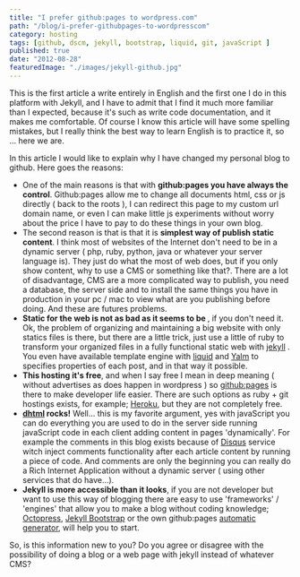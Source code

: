 ```yaml
---
title: "I prefer github:pages to wordpress.com"
path: "/blog/i-prefer-githubpages-to-wordpresscom"
category: hosting
tags: [github, dscm, jekyll, bootstrap, liquid, git, javaScript ]
published: true
date: "2012-08-28"
featuredImage: "./images/jekyll-github.jpg"
---
```


<p>This is the first article a write entirely in English and the first one I do in this platform with Jekyll, and I have to admit that I find it much more familiar than I expected, because it's such as write code documentation, and it makes me comfortable. Of course I know this article will have some spelling mistakes, but I really think the best way to learn English is to practice it, so ... here we are.</p>

<p>In this article I would like to explain why I have changed my personal blog to github. Here goes the reasons:</p>
<p>
	<ul>
		<li>
			One of the main reasons is that with <strong>github:pages you have always the control</strong>. Github:pages allow me to change all documents html, css or js directly ( back to the roots ), I can redirect this page to my custom url domain name, or even I can make little js experiments without worry about the price I have to pay to do these things in your own blog.
		</li>
		<li>
			The second reason is that is that it is <strong>simplest way of publish static content</strong>. I think most of websites of the Internet don't need to be in a dynamic server ( php, ruby, python, java or whatever your server language is). They just do what the most of web does, but if you only show content, why to use a CMS or something like that?. There are a lot of disadvantage, CMS are a more complicated way to publish, you need a database, the server side and to install the same things you have in production in your pc / mac to view what are you publishing before doing. And these are futures problems.
		</li>
		<li>
		  	<strong>Static for the web is not as bad as it seems to be </strong>, if you don't need it. Ok, the problem of organizing and maintaining a big website with only statics files is there, but there are a little trick, just use a little of ruby to transform your organized files in a fully functional static web with <a href='http://jekyllrb.com' target='_blank' rel="nofollow noopener noreferrer">jekyll</a> . You even have available template engine with <a href='http://liquidmarkup.org' target='_blank' rel="nofollow noopener noreferrer">liquid</a> and <a href='http://yaml.org' target='_blank' rel="nofollow noopener noreferrer">Yalm</a> to specifies properties of each post, and in that way it possible.
		</li>
		<li>
			<strong>This hosting it's free</strong>, and when I say free I mean in deep meaning ( without advertises as does happen in wordpress ) so <a href='http://pages.github.com/' target='_blank' rel="nofollow noopener noreferrer">github:pages</a> is there to make developer life easier. There are such options as ruby + git hostings exists, for example; <a href='http://www.heroku.com' target='_blank' rel="nofollow noopener noreferrer">Heroku</a>, but they are not completely free.
		</li>
		<li>
			<strong><a href='http://en.wikipedia.org/wiki/Dynamic_HTML' target='_blank' rel="nofollow noopener noreferrer">dhtml</a> rocks!</strong> Well... this is my favorite argument, yes with javaScript you can do everything you are used to do in the server side running javaScript code in each client adding content in pages 'dynamically'. For example the comments in this blog exists because of <a href='http://disqus.com/' target='_blank' rel="nofollow noopener noreferrer">Disqus</a> service witch inject comments functionality after each article content by running a piece of code. And comments are only the beginning you can really do a Rich Internet Application without a dynamic server ( using other services that do have...).
		</li>
		<li>
			<strong>Jekyll is more accessible than it looks</strong>, if you are not developer but want to use this way of blogging there are easy to use 'frameworks' / 'engines' that allow you to make a blog without coding knowledge; <a href='http://octopress.org' target='_blank' rel="nofollow noopener noreferrer">Octopress</a>, <a href='http://jekyllbootstrap.com' target='_blank' rel="nofollow noopener noreferrer">Jekyll Bootstrap</a> or the own github:pages <a href='https://help.github.com/articles/creating-pages-with-the-automatic-generator' target='_blank' rel="nofollow noopener noreferrer">automatic generator</a>, will help you to start.
		</li>
	</ul>
</p>
<p>So, is this information new to you? Do you agree or disagree with the possibility of doing a blog or a web page with jekyll instead of whatever CMS?</p>
